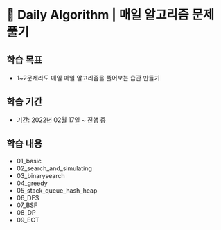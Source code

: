 # 🌟 Daily Algorithm | 매일 알고리즘 문제 풀기

## 학습 목표

- 1~2문제라도 매일 매일 알고리즘을 풀어보는 습관 만들기

## 학습 기간

- 기간: 2022년 02월 17일 ~ 진행 중

## 학습 내용

- 01_basic
- 02_search_and_simulating
- 03_binarysearch
- 04_greedy
- 05_stack_queue_hash_heap
- 06_DFS
- 07_BSF
- 08_DP
- 09_ECT